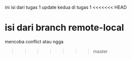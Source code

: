 ini isi dari tugas 1
update kedua di tugas 1
<<<<<<< HEAD

isi dari branch remote-local
=======
mencoba conflict atau ngga
>>>>>>> master
